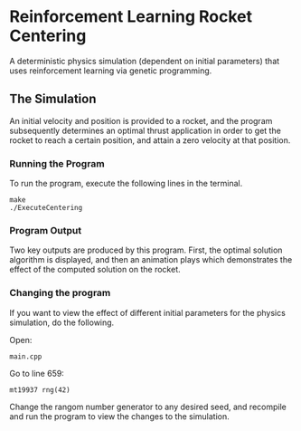 # Reinforcement Learning Rocket Centering
A deterministic physics simulation (dependent on initial parameters) that uses reinforcement learning via genetic programming.


## The Simulation
An initial velocity and position is provided to a rocket, and the program subsequently determines an optimal thrust application in order to get the rocket to reach a certain position, and attain a zero velocity at that position.

### Running the Program
To run the program, execute the following lines in the terminal.
```
make
./ExecuteCentering
```

### Program Output
Two key outputs are produced by this program. First, the optimal solution algorithm is displayed, and then an animation plays which demonstrates the effect of the computed solution on the rocket. 

### Changing the program
If you want to view the effect of different initial parameters for the physics simulation, do the following.

Open:
```
main.cpp
```
Go to line 659:
```
mt19937 rng(42)
```
Change the rangom number generator to any desired seed, and recompile and run the program to view the changes to the simulation.


